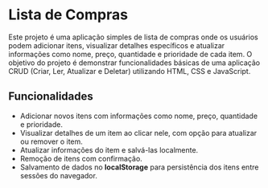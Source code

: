 # Lista de Compras

Este projeto é uma aplicação simples de lista de compras onde os usuários podem adicionar itens, visualizar detalhes específicos e atualizar informações como nome, preço, quantidade e prioridade de cada item. O objetivo do projeto é demonstrar funcionalidades básicas de uma aplicação CRUD (Criar, Ler, Atualizar e Deletar) utilizando HTML, CSS e JavaScript.

## Funcionalidades

- Adicionar novos itens com informações como nome, preço, quantidade e prioridade.
- Visualizar detalhes de um item ao clicar nele, com opção para atualizar ou remover o item.
- Atualizar informações do item e salvá-las localmente.
- Remoção de itens com confirmação.
- Salvamento de dados no **localStorage** para persistência dos itens entre sessões do navegador.
